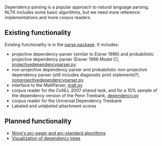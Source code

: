 Dependency parsing is a popular approach to natural language parsing. NLTK includes some basic algorithms, but we need more reference implementations and more corpus readers.

## Existing functionality

Existing functionality is in the [parse package](https://github.com/nltk/nltk/tree/develop/nltk/parse). It includes:

* projective dependency parser (similar to Eisner 1996) and probabilistic projective dependency parser (Eisner 1996 Model C), [projectivedependencyparser.py](https://github.com/nltk/nltk/blob/develop/nltk/parse/projectivedependencyparser.py)
* non-projective dependency parser and probabilistic non-projective dependency parser (still includes diagnostic print statements?), [nonprojectivedependencyparser.py](https://github.com/nltk/nltk/blob/develop/nltk/parse/nonprojectivedependencyparser.py)
* interface to the MaltParser, [malt.py](https://github.com/nltk/nltk/blob/develop/nltk/parse/malt.py)
* corpus reader for the CoNLL 2007 shared task, and for a 10% sample of the dependency version of the Penn Treebank, [dependency.py](https://github.com/nltk/nltk/blob/develop/nltk/corpus/reader/dependency.py)
* corpus reader for the Universal Dependency Treebank
* Labeled and unlabeled attachment scores

## Planned functionality

* [Nivre's arc-eager and arc-standard algorithms](https://github.com/nltk/nltk/issues/694)
* [Visualization of dependency trees](https://github.com/nltk/nltk/issues/684)

